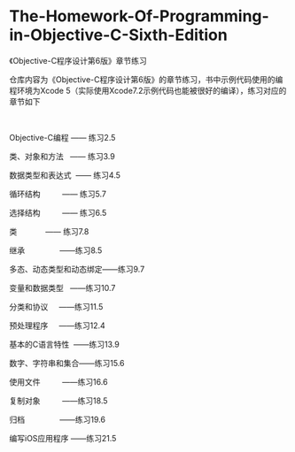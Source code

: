 # The-Homework-Of-Programming-in-Objective-C-Sixth-Edition
《Objective-C程序设计第6版》章节练习

<p>
	仓库内容为《Objective-C程序设计第6版》的章节练习，书中示例代码使用的编程环境为Xcode 5（实际使用Xcode7.2示例代码也能被很好的编译），练习对应的章节如下
</p>
<p>
	<br />
	
</p>
<p>
	Objective-C编程<span style="white-space:pre">	</span>——<span style="white-space:pre">	</span>练习2.5
</p>
<p>
	类、对象和方法<span style="white-space:pre">	</span>——<span style="white-space:pre">	</span>练习3.9
</p>
<p>
	数据类型和表达式<span style="white-space:pre">	</span>——<span style="white-space:pre">	</span>练习4.5
</p>
<p>
	循环结构<span style="white-space:pre">			</span>——<span style="white-space:pre">	</span>练习5.7
</p>
<p>
	选择结构<span style="white-space:pre">			</span>——<span style="white-space:pre">	</span>练习6.5
</p>
<p>
	类<span style="white-space:pre">				</span>——<span style="white-space:pre">	</span>练习7.8
</p>
<p>
	继承<span style="white-space:pre">				</span>——练习8.5
</p>
<p>
	多态、动态类型和动态绑定——练习9.7
</p>
<p>
	变量和数据类型<span style="white-space:pre">	</span>——练习10.7
</p>
<p>
	分类和协议<span style="white-space:pre">		</span>——练习11.5
</p>
<p>
	预处理程序<span style="white-space:pre">		</span>——练习12.4
</p>
<p>
	基本的C语言特性<span style="white-space:pre">	</span>——练习13.9
</p>
<p>
	数字、字符串和集合——练习15.6
</p>
<p>
	使用文件<span style="white-space:pre">			</span>——练习16.6
</p>
<p>
	复制对象<span style="white-space:pre">			</span>——练习18.5
</p>
<p>
	归档<span style="white-space:pre">				</span>——练习19.6
</p>
<p>
	编写iOS应用程序<span style="white-space:pre">	</span>——练习21.5
</p>
<p>
	<br />
	
</p>
